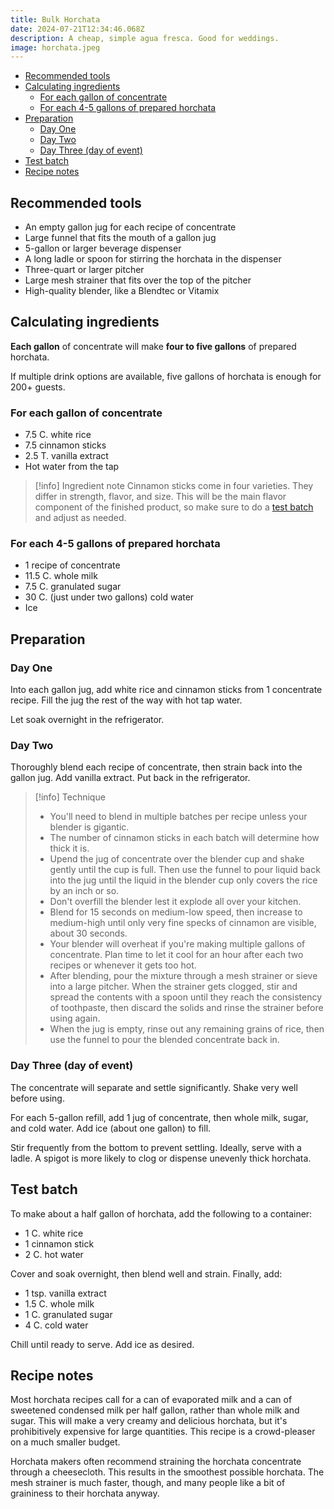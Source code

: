 ```yaml
---
title: Bulk Horchata
date: 2024-07-21T12:34:46.068Z
description: A cheap, simple agua fresca. Good for weddings.
image: horchata.jpeg
---
```


- [Recommended tools](#recommended-tools)
- [Calculating ingredients](#calculating-ingredients)
  - [For each gallon of concentrate](#for-each-gallon-of-concentrate)
  - [For each 4-5 gallons of prepared horchata](#for-each-4-5-gallons-of-prepared-horchata)
- [Preparation](#preparation)
  - [Day One](#day-one)
  - [Day Two](#day-two)
  - [Day Three (day of event)](#day-three-day-of-event)
- [Test batch](#test-batch)
- [Recipe notes](#recipe-notes)

## Recommended tools

- An empty gallon jug for each recipe of concentrate
- Large funnel that fits the mouth of a gallon jug
- 5-gallon or larger beverage dispenser
- A long ladle or spoon for stirring the horchata in the dispenser
- Three-quart or larger pitcher
- Large mesh strainer that fits over the top of the pitcher
- High-quality blender, like a Blendtec or Vitamix

## Calculating ingredients

**Each gallon** of concentrate will make **four to five gallons** of prepared horchata.

If multiple drink options are available, five gallons of horchata is enough for 200+ guests.

### For each gallon of concentrate

- 7.5 C. white rice
- 7.5 cinnamon sticks
- 2.5 T. vanilla extract
- Hot water from the tap

> [!info] Ingredient note
> Cinnamon sticks come in four varieties. They differ in strength, flavor, and size. This will be the main flavor component of the finished product, so make sure to do a [test batch](#test-batch) and adjust as needed.

### For each 4-5 gallons of prepared horchata

- 1 recipe of concentrate
- 11.5 C. whole milk
- 7.5 C. granulated sugar
- 30 C. (just under two gallons) cold water
- Ice

## Preparation

### Day One

Into each gallon jug, add white rice and cinnamon sticks from 1 concentrate recipe. Fill the jug the rest of the way with hot tap water.

Let soak overnight in the refrigerator.

### Day Two

Thoroughly blend each recipe of concentrate, then strain back into the gallon jug. Add vanilla extract. Put back in the refrigerator.

> [!info] Technique
>
> - You'll need to blend in multiple batches per recipe unless your blender is gigantic.
> - The number of cinnamon sticks in each batch will determine how thick it is.
> - Upend the jug of concentrate over the blender cup and shake gently until the cup is full. Then use the funnel to pour liquid back into the jug until the liquid in the blender cup only covers the rice by an inch or so.
> - Don't overfill the blender lest it explode all over your kitchen.
> - Blend for 15 seconds on medium-low speed, then increase to medium-high until only very fine specks of cinnamon are visible, about 30 seconds.
> - Your blender will overheat if you're making multiple gallons of concentrate. Plan time to let it cool for an hour after each two recipes or whenever it gets too hot.
> - After blending, pour the mixture through a mesh strainer or sieve into a large pitcher. When the strainer gets clogged, stir and spread the contents with a spoon until they reach the consistency of toothpaste, then discard the solids and rinse the strainer before using again.
> - When the jug is empty, rinse out any remaining grains of rice, then use the funnel to pour the blended concentrate back in.

### Day Three (day of event)

The concentrate will separate and settle significantly. Shake very well before using.

For each 5-gallon refill, add 1 jug of concentrate, then whole milk, sugar, and cold water. Add ice (about one gallon) to fill.

Stir frequently from the bottom to prevent settling. Ideally, serve with a ladle. A spigot is more likely to clog or dispense unevenly thick horchata.

## Test batch

To make about a half gallon of horchata, add the following to a container:

- 1 C. white rice
- 1 cinnamon stick
- 2 C. hot water

Cover and soak overnight, then blend well and strain. Finally, add:

- 1 tsp. vanilla extract
- 1.5 C. whole milk
- 1 C. granulated sugar
- 4 C. cold water

Chill until ready to serve. Add ice as desired.

## Recipe notes

Most horchata recipes call for a can of evaporated milk and a can of sweetened condensed milk per half gallon, rather than whole milk and sugar. This will make a very creamy and delicious horchata, but it's prohibitively expensive for large quantities. This recipe is a crowd-pleaser on a much smaller budget.

Horchata makers often recommend straining the horchata concentrate through a cheesecloth. This results in the smoothest possible horchata. The mesh strainer is much faster, though, and many people like a bit of graininess to their horchata anyway.